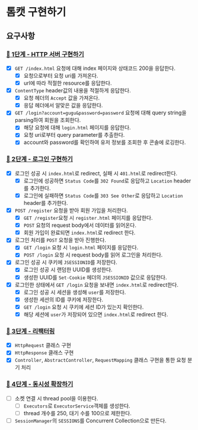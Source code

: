 # 톰캣 구현하기

## 요구사항

### [🚀 1단계 - HTTP 서버 구현하기](https://techcourse.woowahan.com/s/cCM7rQR9/ls/QX02zDYN)
- [X] `GET /index.html` 요청에 대해 index 페이지와 상태코드 200을 응답한다.
    - [X] 요청으로부터 요청 uri를 가져온다.
    - [X] url에 따라 적절한 resource를 응답한다.
- [X] `ContentType` header값의 내용을 적절하게 응답한다.
    - [X] 요청 헤더의 `Accept` 값을 가져온다.
    - [X] 응답 헤더에서 알맞은 값을 응답한다.
- [X] `GET /login?account=gugu&password=password` 요청에 대해 query string을 parsing하여 회원을 조회한다.
    - [X] 해당 요청에 대해 `login.html` 페이지를 응답한다.
    - [X] 요청 uri로부터 query parameter를 추출한다.
    - [X] account와 password를 확인하여 유저 정보를 조회한 후 콘솔에 로깅한다.

### [🚀 2단계 - 로그인 구현하기](https://techcourse.woowahan.com/s/cCM7rQR9/ls/YSC17uAy)
- [X] 로그인 성공 시 `index.html`로 redirect, 실패 시 `401.html`로 redirect한다.
    - [X] 로그인에 성공하면 `Status Code`를 `302 Found`로 응답하고 `Location` header를 추가한다.
    - [X] 로그인에 실패하면 `Status Code`를 `303 See Other`로 응답하고 `Location` header를 추가한다.
- [X] `POST /register` 요청을 받아 회원 가입을 처리한다.
    - [X] `GET /register`요청 시 `register.html` 페이지를 응답한다.
    - [X] `POST` 요청의 request body에서 데이터를 읽어온다.
    - [X] 회원 가입이 완료되면 `index.html`로 redirect 한다.
- [X] 로그인 처리를 `POST` 요청을 받아 진행한다.
    - [X] `GET /login` 요청 시 `login.html` 페이지를 응답한다.
    - [X] `POST /login` 요청 시 request body를 읽어 로그인을 처리한다.
- [X] 로그인 성공 시 쿠키에 `JSESSIONID`를 저장한다.
    - [X] 로그인 성공 시 랜덤한 UUID를 생성한다.
    - [X] 생성한 UUID를 `Set-Cookie` 헤더의 `JSESSIONID` 값으로 응답한다.
- [X] 로그인한 상태에서 `GET /login` 요청을 보내면 `index.html`로 redirect한다.
    - [X] 로그인 성공 시 세션을 생성해 `user`를 저장한다.
    - [X] 생성한 세션의 ID를 쿠키에 저장한다.
    - [X] `GET /login` 요청 시 쿠키에 세션 ID가 있는지 확인한다.
    - [X] 해당 세션에 `user`가 저장되어 있으면 `index.html`로 redirect 한다.

### [🚀 3단계 - 리팩터링](https://techcourse.woowahan.com/s/cCM7rQR9/ls/lRDyKWbV)
- [X] `HttpRequest` 클래스 구현
- [X] `HttpResponse` 클래스 구현
- [X] `Controller`, `AbstractController`, `RequestMapping` 클래스 구현을 통한 요청 분기 처리

### [🚀 4단계 - 동시성 확장하기](https://techcourse.woowahan.com/s/cCM7rQR9/ls/DE6nAoHG)
- [ ] 소켓 연결 시 thread pool을 이용한다.
  - [ ] `Executors`로 `ExecutorService`객체를 생성한다.
  - [ ] thread 개수를 250, 대기 수를 100으로 제한한다.
- [ ] `SessionManager`의 `SESSIONS`를 Concurrent Collection으로 만든다.
